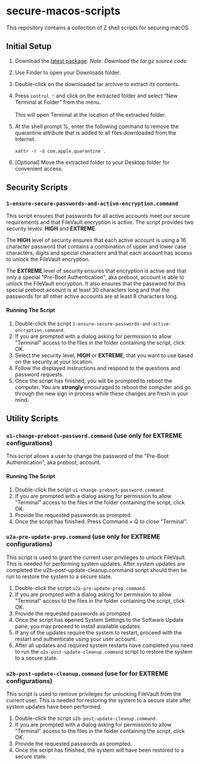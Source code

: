 # secure-macos-scripts
This repository contains a collection of Z shell scripts for securing macOS.

## Initial Setup
1. Download the [latest package](https://github.com/wdouglascampbell/secure-macos-scripts/releases/latest). *Note: Download the tar.gz source code.*
1. Use Finder to open your Downloads folder.
1. Double-click on the downloaded tar archive to extract its contents.
1. Press ```control ⌃``` and click on the extracted folder and select “New Terminal at Folder” from the menu.<br /><br />This will open Terminal at the location of the extracted folder.

1. At the shell prompt %, enter the following command to remove the quarantine attribute that is added to all files downloaded from the Internet.<br /><br />```xattr -r -d com.apple.quarantine .```

1. [Optional] Move the extracted folder to your Desktop folder for convenient access.

## Security Scripts
### ```1-ensure-secure-passwords-and-active-encryption.command```

This script ensures that passwords for all active accounts meet our secure requirements and that FileVault encryption is active. The script provides two security levels: **HIGH** and **EXTREME**.

The **HIGH** level of security ensures that each active account is using a 16 character password that contains a combination of upper and lower case characters, digits and special characters and that each account has access to unlock the FileVault encryption.

The **EXTREME** level of security ensures that encryption is active and that only a special "Pre-Boot Authentication", aka preboot, account is able to unlock the FileVault encryption.  It also ensures that the password for this special preboot account is at least 30 characters long and that the passwords for all other active accounts are at least 8 characters long.

#### Running The Script

1. Double-click the script ```1-ensure-secure-passwords-and-active-encryption.command```.
2. If you are prompted with a dialog asking for permission to allow "Terminal" access to the files in the folder containing the script, click OK.
3. Select the security level, **HIGH** or **EXTREME**, that you want to use based on the security at your location.
4. Follow the displayed instructions and respond to the questions and password requests.
5. Once the script has finished, you will be prompted to reboot the computer. You are **strongly** encouraged to reboot the computer and go through the new sign in process while these changes are fresh in your mind.

## Utility Scripts
### ```u1-change-preboot-password.command``` (use only for **EXTREME** configurations)

This script allows a user to change the password of the "Pre-Boot Authentication", aka preboot, account.

#### Running The Script

1.  Double-click the script ```u1-change-preboot-password.command```.
2.  If you are prompted with a dialog asking for permission to allow "Terminal" access to the files in the folder containing the script, click OK.
3.  Provide the requested passwords as prompted.
4.  Once the script has finished.  Press Command + Q to close "Terminal".

### ```u2a-pre-update-prep.command``` (use only for **EXTREME** configurations)

This script is used to grant the current user privileges to unlock FileVault.  This is needed for performing system updates.  After system updates are completed the u2b-post-update-cleanup.command script should then be run to restore the system to a secure state.

1.  Double-click the script ```u2a-pre-update-prep.command```.
2.  If you are prompted with a dialog asking for permission to allow "Terminal" access to the files in the folder containing the script, click OK.
3.  Provide the requested passwords as prompted.
4.  Once the script has opened System Settings to the Software Update pane, you may proceed to install available updates.
5.  If any of the updates require the system to restart, proceed with the restart and authenticate using your user account.
6.  After all updates and required system restarts have completed you need to run the ```u2s-post-update-cleanup.command``` script to restore the system to a secure state.

### ```u2b-post-update-cleanup.command``` (use for for **EXTREME** configurations)

This script is used to remove privileges for unlocking FileVault from the current user.  This is needed for restoring the system to a secure state after system updates have been performed.

1.  Double-click the script ```u2b-post-update-cleanup.command```.
2.  If you are prompted with a dialog asking for permission to allow "Terminal" access to the files in the folder containing the script, click OK.
3.  Provide the requested passwords as prompted.
4.  Once the script has finished, the system will have been restored to a secure state.


